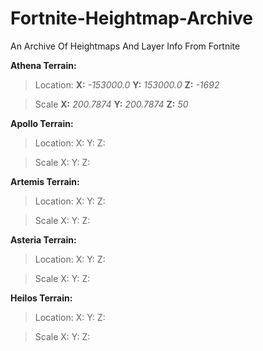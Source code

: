 # Fortnite-Heightmap-Archive
An Archive Of Heightmaps And Layer Info From Fortnite

**Athena Terrain:**

>Location: **X:** _-153000.0_ **Y:** _153000.0_ **Z:** _-1692_

>Scale **X:** _200.7874_ **Y:** _200.7874_ **Z:** _50_

**Apollo Terrain:**

>Location: X: Y: Z:

>Scale X: Y: Z:

**Artemis Terrain:**

>Location: X: Y: Z:

>Scale X: Y: Z:

**Asteria Terrain:**

>Location: X: Y: Z:

>Scale X: Y: Z:

**Heilos Terrain:**

>Location: X: Y: Z:

>Scale X: Y: Z:
